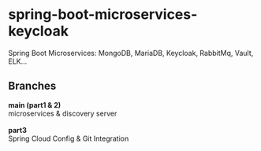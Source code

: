 # spring-boot-microservices-keycloak
Spring Boot Microservices: MongoDB, MariaDB, Keycloak, RabbitMq, Vault, ELK...

 ## Branches 

**main (part1 & 2)**<br/>
 microservices & discovery server<br />
<br/>**part3**<bR />
Spring Cloud Config & Git Integration<br />
